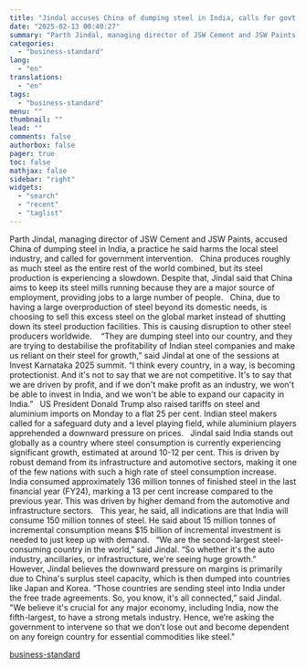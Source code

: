 ```yaml
---
title: "Jindal accuses China of dumping steel in India, calls for govt intervention"
date: "2025-02-13 00:40:27"
summary: "Parth Jindal, managing director of JSW Cement and JSW Paints, accused China of dumping steel in India, a practice he said harms the local steel industry, and called for government intervention. China produces roughly as much steel as the entire rest of the world combined, but its steel production is..."
categories:
  - "business-standard"
lang:
  - "en"
translations:
  - "en"
tags:
  - "business-standard"
menu: ""
thumbnail: ""
lead: ""
comments: false
authorbox: false
pager: true
toc: false
mathjax: false
sidebar: "right"
widgets:
  - "search"
  - "recent"
  - "taglist"
---
```


Parth Jindal, managing director of JSW Cement and JSW Paints, accused China of dumping steel in India, a practice he said harms the local steel industry, and called for government intervention.
 
China produces roughly as much steel as the entire rest of the world combined, but its steel production is experiencing a slowdown. Despite that, Jindal said that China aims to keep its steel mills running because they are a major source of employment, providing jobs to a large number of people.
 
China, due to having a large overproduction of steel beyond its domestic needs, is choosing to sell this excess steel on the global market instead of shutting down its steel production facilities. This is causing disruption to other steel producers worldwide. 
 
“They are dumping steel into our country, and they are trying to destabilise the profitability of Indian steel companies and make us reliant on their steel for growth,” said Jindal at one of the sessions at Invest Karnataka 2025 summit. “I think every country, in a way, is becoming protectionist. And it's not to say that we are not competitive. It's to say that we are driven by profit, and if we don't make profit as an industry, we won't be able to invest in India, and we won't be able to expand our capacity in India.”
 
US President Donald Trump also raised tariffs on steel and aluminium imports on Monday to a flat 25 per cent. Indian steel makers called for a safeguard duty and a level playing field, while aluminium players apprehended a downward pressure on prices.
 
Jindal said India stands out globally as a country where steel consumption is currently experiencing significant growth, estimated at around 10-12 per cent. This is driven by robust demand from its infrastructure and automotive sectors, making it one of the few nations with such a high rate of steel consumption increase.
 
India consumed approximately 136 million tonnes of finished steel in the last financial year (FY24), marking a 13 per cent increase compared to the previous year. This was driven by higher demand from the automotive and infrastructure sectors.
 
This year, he said, all indications are that India will consume 150 million tonnes of steel. He said about 15 million tonnes of incremental consumption means $15 billion of incremental investment is needed to just keep up with demand.
 
“We are the second-largest steel-consuming country in the world,” said Jindal. “So whether it's the auto industry, ancillaries, or infrastructure, we're seeing huge growth.”
 
However, Jindal believes the downward pressure on margins is primarily due to China's surplus steel capacity, which is then dumped into countries like Japan and Korea. “Those countries are sending steel into India under the free trade agreements. So, you know, it's all connected,” said Jindal.
 
"We believe it's crucial for any major economy, including India, now the fifth-largest, to have a strong metals industry. Hence, we’re asking the government to intervene so that we don’t lose out and become dependent on any foreign country for essential commodities like steel."

[business-standard](https://www.business-standard.com/industry/news/jindal-accuses-china-of-dumping-steel-in-india-calls-for-govt-intervention-125021201805_1.html)
